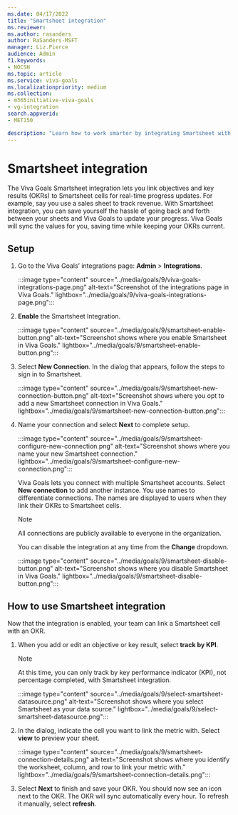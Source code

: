 ```yaml
---
ms.date: 04/17/2022
title: "Smartsheet integration"
ms.reviewer: 
ms.author: rasanders
author: RaSanders-MSFT
manager: Liz.Pierce
audience: Admin
f1.keywords:
- NOCSH
ms.topic: article
ms.service: viva-goals
ms.localizationpriority: medium
ms.collection:  
- m365initiative-viva-goals
- vg-integration
search.appverid:
- MET150

description: "Learn how to work smarter by integrating Smartsheet with Viva Goals."
---
```


# Smartsheet integration

The Viva Goals Smartsheet integration lets you link objectives and key results (OKRs) to Smartsheet cells for real-time progress updates. For example, say you use a sales sheet to track revenue. With Smartsheet integration, you can save yourself the hassle of going back and forth between your sheets and Viva Goals to update your progress. Viva Goals will sync the values for you, saving time while keeping your OKRs current.

## Setup

1. Go to the Viva Goals’ integrations page:  **Admin** > **Integrations**.
    
    :::image type="content" source="../media/goals/9/viva-goals-integrations-page.png" alt-text="Screenshot of the integrations page in Viva Goals." lightbox="../media/goals/9/viva-goals-integrations-page.png":::

2. **Enable** the Smartsheet Integration.
    
    :::image type="content" source="../media/goals/9/smartsheet-enable-button.png" alt-text="Screenshot shows where you enable Smartsheet in Viva Goals." lightbox="../media/goals/9/smartsheet-enable-button.png":::

3. Select **New Connection**. In the dialog that appears, follow the steps to sign in to Smartsheet.
    
    :::image type="content" source="../media/goals/9/smartsheet-new-connection-button.png" alt-text="Screenshot shows where you opt to add a new Smartsheet connection in Viva Goals." lightbox="../media/goals/9/smartsheet-new-connection-button.png":::

4. Name your connection and select **Next** to complete setup.
    
    :::image type="content" source="../media/goals/9/smartsheet-configure-new-connection.png" alt-text="Screenshot shows where you name your new Smartsheet connection." lightbox="../media/goals/9/smartsheet-configure-new-connection.png":::

    Viva Goals lets you connect with multiple Smartsheet accounts. Select **New connection** to add another instance. You use names to differentiate connections. The names are displayed to users when they link their OKRs to Smartsheet cells.

    > [!NOTE]
    > All connections are publicly available to everyone in the organization.

    You can disable the integration at any time from the **Change** dropdown.
    
    :::image type="content" source="../media/goals/9/smartsheet-disable-button.png" alt-text="Screenshot shows where you disable Smartsheet in Viva Goals." lightbox="../media/goals/9/smartsheet-disable-button.png":::

## How to use Smartsheet integration

Now that the integration is enabled, your team can link a Smartsheet cell with an OKR.

1. When you add or edit an objective or key result, select **track by KPI**.

    > [!NOTE]
    > At this time, you can only track by key performance indicator (KPI), not percentage completed, with Smartsheet integration.
    
    :::image type="content" source="../media/goals/9/select-smartsheet-datasource.png" alt-text="Screenshot shows where you select Smartsheet as your data source." lightbox="../media/goals/9/select-smartsheet-datasource.png":::

2. In the dialog, indicate the cell you want to link the metric with. Select **view** to preview your sheet.
    
    :::image type="content" source="../media/goals/9/smartsheet-connection-details.png" alt-text="Screenshot shows where you identify the worksheet, column, and row to link your metric with." lightbox="../media/goals/9/smartsheet-connection-details.png":::

3. Select **Next** to finish and save your OKR. You should now see an icon next to the OKR. The OKR will sync automatically every hour. To refresh it manually, select **refresh**.

